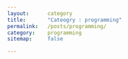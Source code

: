 ```yaml
---
layout:      category
title:       "Cateogry : programming"
permalink:   /posts/programming/
category:    programming
sitemap:     false

---
```

